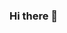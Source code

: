 ### Hi there 👋

<!--
**m1t0s1s-psy-l0/m1t0s1s-psy-l0** is a ✨ _special_ ✨ repository because its `README.md` (this file) appears on your GitHub profile.

Here are some ideas to get you started:

- 🔭 I’m currently working on basic learning lab level file creation learning layman's terms as newbie friendly as possible!
- 🌱 I’m currently entry level learning curve sporting a mitigation buffer as painless as possible to work around scheduling that is next to impossible flexible as I would prefer. 😑
- 👯 I’m looking to collaborate on ...
- 🤔 I’m looking for help with ...
- 💬 Ask me about just about anything within reason.
- 📫 How to reach me: via here?!
- 😄 Pronouns: ...
- ⚡ Fun fact: Born overseas as military background was a factor in that my father was enlisted in the United States Army, stationed in Europe and to where the rest is history!
-->
